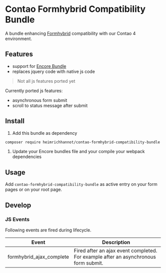 # Contao Formhybrid Compatibility Bundle

A bundle enhancing [Formhybrid](https://github.com/heimrichhannot/contao-formhybrid) compatibility with our Contao 4 environment.

## Features
* support for [Encore Bundle](https://github.com/heimrichhannot/contao-encore-bundle)
* replaces jquery code with native js code

> Not all js features ported yet

Currently ported js features:
* asynchronous form submit
* scroll to status message after submit

## Install

1. Add this bundle as dependency
```sh
composer require heimrichhannot/contao-formhybrid-compatibility-bundle
```

1. Update your Encore bundles file and your compile your webpack dependencies

## Usage

Add `contao-formhybrid-compatibility-bundle` as active entry on your form pages or on your root page.

## Develop

### JS Events

Following events are fired during lifecycle.

Event                    | Description
------------------------ | -----------
formhybrid_ajax_complete | Fired after an ajax event completed. For example after an asynchronous form submit. 